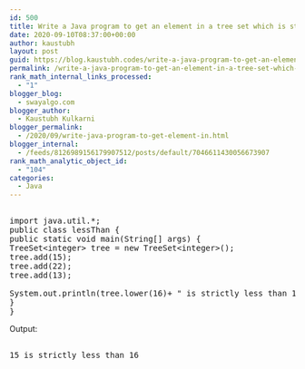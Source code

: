 ```yaml
---
id: 500
title: Write a Java program to get an element in a tree set which is strictly less than the given element
date: 2020-09-10T08:37:00+00:00
author: kaustubh
layout: post
guid: https://blog.kaustubh.codes/write-a-java-program-to-get-an-element-in-a-tree-set-which-is-strictly-less-than-the-given-element/
permalink: /write-a-java-program-to-get-an-element-in-a-tree-set-which-is-strictly-less-than-the-given-element/
rank_math_internal_links_processed:
  - "1"
blogger_blog:
  - swayalgo.com
blogger_author:
  - Kaustubh Kulkarni
blogger_permalink:
  - /2020/09/write-java-program-to-get-element-in.html
blogger_internal:
  - /feeds/8126989156179907512/posts/default/7046611430056673907
rank_math_analytic_object_id:
  - "104"
categories:
  - Java
---
```

<pre><br />import java.util.*;<br />public class lessThan {<br />public static void main(String[] args) {<br />TreeSet&lt;integer> tree = new TreeSet&lt;integer>();<br />tree.add(15);<br />tree.add(22);<br />tree.add(13);<br /><br />System.out.println(tree.lower(16)+ " is strictly less than 16");<br />}<br />}<br /></pre>

Output: 

<pre><br />15 is strictly less than 16<br /></pre>